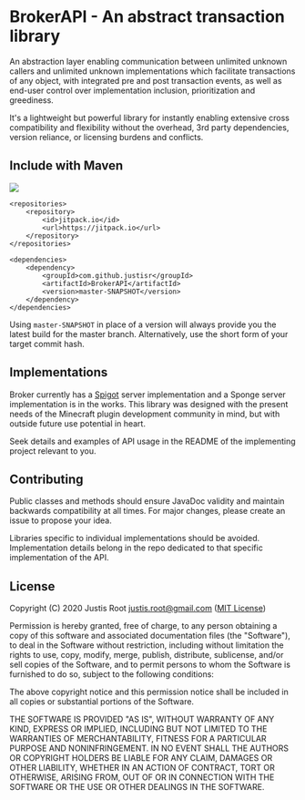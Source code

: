 # BrokerAPI - An abstract transaction library 

An abstraction layer enabling communication between unlimited unknown callers and unlimited unknown implementations which facilitate transactions of any object, with integrated pre and post transaction events, as well as end-user control over implementation inclusion, prioritization and greediness.

It's a lightweight but powerful library for instantly enabling extensive cross compatibility and flexibility without the overhead, 3rd party dependencies, version reliance, or licensing burdens and conflicts.


## Include with Maven
[![](https://jitci.com/gh/justisr/BrokerAPI/svg)](https://jitci.com/gh/justisr/BrokerAPI)
```
<repositories>
    <repository>
        <id>jitpack.io</id>
        <url>https://jitpack.io</url>
    </repository>
</repositories>

<dependencies>
    <dependency>
        <groupId>com.github.justisr</groupId>
        <artifactId>BrokerAPI</artifactId>
        <version>master-SNAPSHOT</version>
    </dependency>
</dependencies>
```
Using `master-SNAPSHOT` in place of a version will always provide you the latest build for the master branch. Alternatively, use the short form of your target commit hash.

## Implementations
Broker currently has a [Spigot](https://github.com/justisr/Broker-Spigot) server implementation and a Sponge server implementation is in the works.
This library was designed with the present needs of the Minecraft plugin development community in mind, but with outside future use potential in heart.

Seek details and examples of API usage in the README of the implementing project relevant to you.

## Contributing
Public classes and methods should ensure JavaDoc validity and maintain backwards compatibility at all times. For major changes, please create an issue to propose your idea.

Libraries specific to individual implementations should be avoided. Implementation details belong in the repo dedicated to that specific implementation of the API.


## License
Copyright (C) 2020 Justis Root justis.root@gmail.com
([MIT License](https://choosealicense.com/licenses/mit/))

Permission is hereby granted, free of charge, to any person obtaining a copy
of this software and associated documentation files (the "Software"), to deal
in the Software without restriction, including without limitation the rights
to use, copy, modify, merge, publish, distribute, sublicense, and/or sell
copies of the Software, and to permit persons to whom the Software is
furnished to do so, subject to the following conditions:

The above copyright notice and this permission notice shall be included in all
copies or substantial portions of the Software.

THE SOFTWARE IS PROVIDED "AS IS", WITHOUT WARRANTY OF ANY KIND, EXPRESS OR
IMPLIED, INCLUDING BUT NOT LIMITED TO THE WARRANTIES OF MERCHANTABILITY,
FITNESS FOR A PARTICULAR PURPOSE AND NONINFRINGEMENT. IN NO EVENT SHALL THE
AUTHORS OR COPYRIGHT HOLDERS BE LIABLE FOR ANY CLAIM, DAMAGES OR OTHER
LIABILITY, WHETHER IN AN ACTION OF CONTRACT, TORT OR OTHERWISE, ARISING FROM,
OUT OF OR IN CONNECTION WITH THE SOFTWARE OR THE USE OR OTHER DEALINGS IN THE
SOFTWARE.